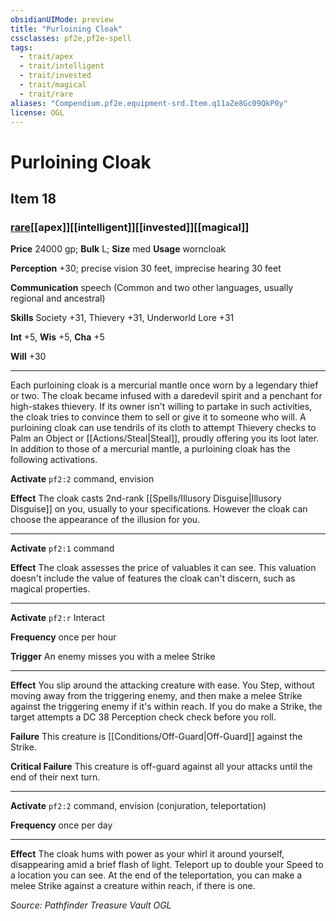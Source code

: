 ```yaml
---
obsidianUIMode: preview
title: "Purloining Cloak"
cssclasses: pf2e,pf2e-spell
tags:
  - trait/apex
  - trait/intelligent
  - trait/invested
  - trait/magical
  - trait/rare
aliases: "Compendium.pf2e.equipment-srd.Item.q11aZe8Gc09QkP0y"
license: OGL
---
```

# Purloining Cloak
## Item 18
### [rare](rare "Rare Rarity Trait")[[apex]][[intelligent]][[invested]][[magical]]


**Price** 24000 gp; 
**Bulk** L; **Size** med
**Usage** worncloak

**Perception** +30; precise vision 30 feet, imprecise hearing 30 feet

**Communication** speech (Common and two other languages, usually regional and ancestral)

**Skills** Society +31, Thievery +31, Underworld Lore +31

**Int** +5, **Wis** +5, **Cha** +5

**Will** +30

* * *

Each purloining cloak is a mercurial mantle once worn by a legendary thief or two. The cloak became infused with a daredevil spirit and a penchant for high-stakes thievery. If its owner isn't willing to partake in such activities, the cloak tries to convince them to sell or give it to someone who will. A purloining cloak can use tendrils of its cloth to attempt Thievery checks to Palm an Object or [[Actions/Steal|Steal]], proudly offering you its loot later. In addition to those of a mercurial mantle, a purloining cloak has the following activations.

**Activate** `pf2:2` command, envision

**Effect** The cloak casts 2nd-rank [[Spells/Illusory Disguise|Illusory Disguise]] on you, usually to your specifications. However the cloak can choose the appearance of the illusion for you.

* * *

**Activate** `pf2:1` command

**Effect** The cloak assesses the price of valuables it can see. This valuation doesn't include the value of features the cloak can't discern, such as magical properties.

* * *

**Activate** `pf2:r` Interact

**Frequency** once per hour

**Trigger** An enemy misses you with a melee Strike

* * *

**Effect** You slip around the attacking creature with ease. You Step, without moving away from the triggering enemy, and then make a melee Strike against the triggering enemy if it's within reach. If you do make a Strike, the target attempts a DC 38 Perception check check before you roll.

**Failure** This creature is [[Conditions/Off-Guard|Off-Guard]] against the Strike.

**Critical Failure** This creature is off-guard against all your attacks until the end of their next turn.

* * *

**Activate** `pf2:2` command, envision (conjuration, teleportation)

**Frequency** once per day

* * *

**Effect** The cloak hums with power as your whirl it around yourself, disappearing amid a brief flash of light. Teleport up to double your Speed to a location you can see. At the end of the teleportation, you can make a melee Strike against a creature within reach, if there is one.

*Source: Pathfinder Treasure Vault*
*OGL*